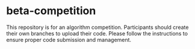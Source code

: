 # beta-competition
This repository is for an algorithm competition. Participants should create their own branches to upload their code. Please follow the instructions to ensure proper code submission and management.
